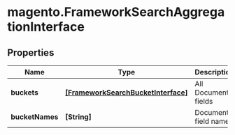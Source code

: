 # magento.FrameworkSearchAggregationInterface

## Properties
Name | Type | Description | Notes
------------ | ------------- | ------------- | -------------
**buckets** | [**[FrameworkSearchBucketInterface]**](FrameworkSearchBucketInterface.md) | All Document fields | 
**bucketNames** | **[String]** | Document field names | 


